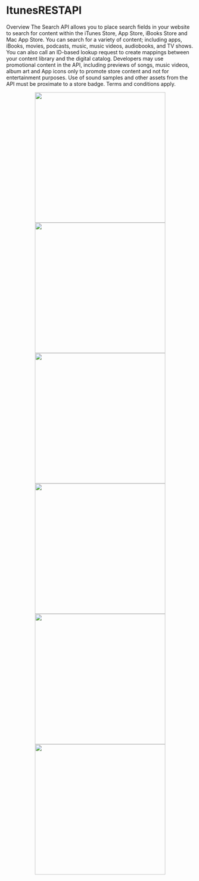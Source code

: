 # ItunesRESTAPI

Overview
The Search API allows you to place search fields in your website to search for content within the iTunes Store, App Store, iBooks Store and Mac App Store. You can search for a variety of content; including apps, iBooks, movies, podcasts, music, music videos, audiobooks, and TV shows. You can also call an ID-based lookup request to create mappings between your content library and the digital catalog. Developers may use promotional content in the API, including previews of songs, music videos, album art and App icons only to promote store content and not for entertainment purposes. Use of sound samples and other assets from the API must be proximate to a store badge. Terms and conditions apply.

<p align="center">
<img src="https://github.com/HALILKAYAA/ItunesRESTAPI/blob/main/screenshots/1.png" width="350">
<img src="https://github.com/HALILKAYAA/ItunesRESTAPI/blob/main/screenshots/2.png" width="350">
<img src="https://github.com/HALILKAYAA/ItunesRESTAPI/blob/main/screenshots/3.png" width="350">
<img src="https://github.com/HALILKAYAA/ItunesRESTAPI/blob/main/screenshots/4.png" width="350">
<img src="https://github.com/HALILKAYAA/ItunesRESTAPI/blob/main/screenshots/5.png" width="350">
<img src="https://github.com/HALILKAYAA/ItunesRESTAPI/blob/main/screenshots/6.png" width="350">

</p>
